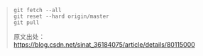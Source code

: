 > ```
> git fetch --all
> git reset --hard origin/master
> git pull
> ```
>
> 原文出处：https://blog.csdn.net/sinat_36184075/article/details/80115000